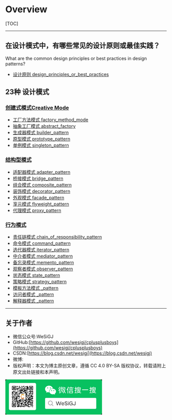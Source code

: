 # Overview

[TOC]

---

## 在设计模式中，有哪些常见的设计原则或最佳实践？

What are the common design principles or best practices in design patterns?

- [设计原则 design_principles_or_best_practices](./design_principles_or_best_practices/README.md)

## 23种 设计模式

### [创建式模式Creative Mode](./creational_patterns/README.md)

- [工厂方法模式 factory_method_mode](./creational_patterns/factory_method_mode/README.md)
- [抽象工厂模式 abstract_factory](./creational_patterns/abstract_factory/README.md)
- [生成器模式 builder_pattern](./creational_patterns/builder_pattern/README.md)
- [原型模式 prototype_pattern](./creational_patterns/prototype_pattern/README.md)
- [单例模式 singleton_pattern](./creational_patterns/singleton_pattern/README.md)

### [结构型模式](./structural_patterns/README.md)

- [适配器模式 adapter_pattern](./structural_patterns/adapter_pattern/README.md)
- [桥接模式 bridge_pattern](./structural_patterns/bridge_pattern/README.md)
- [组合模式 composite_pattern](./structural_patterns/composite_pattern/README.md)
- [装饰模式 decorator_pattern](./structural_patterns/decorator_pattern/README.md)
- [外观模式 facade_pattern](./structural_patterns/facade_pattern/README.md)
- [享元模式 flyweight_pattern](./structural_patterns/flyweight_pattern/README.md)
- [代理模式 proxy_pattern](./structural_patterns/proxy_pattern/README.md)

### [行为模式](./behavioral_patterns/README.md)

- [责任链模式 chain_of_responsibility_pattern](./behavioral_patterns/chain_of_responsibility_pattern/README.md)
- [命令模式 command_pattern](./behavioral_patterns/command_pattern/README.md)
- [选代器模式 iterator_pattern](./behavioral_patterns/iterator_pattern/README.md)
- [中介者模式 mediator_pattern](./behavioral_patterns/mediator_pattern/README.md)
- [备忘录模式 memento_pattern](./behavioral_patterns/memento_pattern/README.md)
- [观察者模式 observer_pattern](./behavioral_patterns/observer_pattern/README.md)
- [状态模式 state_pattern](./behavioral_patterns/state_pattern/README.md)
- [策略模式 strategy_pattern](./behavioral_patterns/strategy_pattern/README.md)
- [模板方法模式 _pattern](./behavioral_patterns/_pattern/README.md)
- [访问者模式 _pattern](./behavioral_patterns/_pattern/README.md)
- [解释器模式 _pattern](./behavioral_patterns/_pattern/README.md)

---

## 关于作者

- 微信公众号:WeSiGJ
- GitHub:[https://github.com/wesigj/cplusplusboys](https://github.com/wesigj/cplusplusboys)
- CSDN:[https://blog.csdn.net/wesigj](https://blog.csdn.net/wesigj)
- 微博:
- 版权声明：本文为博主原创文章，遵循 CC 4.0 BY-SA 版权协议，转载请附上原文出处链接和本声明。

<img src=/./img/wechat.jpg width=60% />
